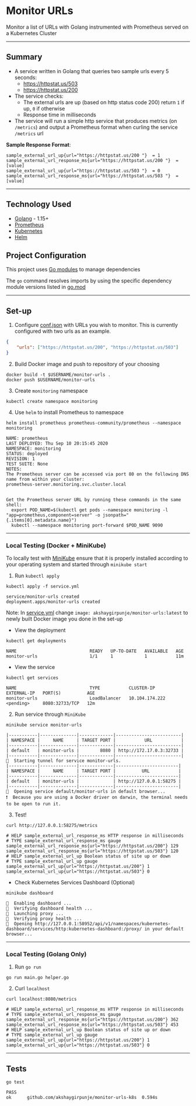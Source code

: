 # Monitor URLs

Monitor a list of URLs with Golang instrumented with Prometheus served on a Kubernetes Cluster

---

## Summary

-   A service written in Golang that queries two sample urls every 5 seconds:
    -   https://httpstat.us/503
    -   https://httpstat.us/200
-   The service checks:
    -   The external urls are up (based on http status code 200) return `1` if up, `0` if otherwise
    -   Response time in milliseconds
-   The service will run a simple http service that produces metrics (on `/metrics`) and output a Prometheus format when curling the service `/metrics` url

**Sample Response Format**:
```shell
sample_external_url_up{url="https://httpstat.us/200 "}  = 1
sample_external_url_response_ms{url="https://httpstat.us/200 "}  = [value]
sample_external_url_up{url="https://httpstat.us/503 "}  = 0
sample_external_url_response_ms{url="https://httpstat.us/503 "}  = [value]
```
___

## Technology Used

-   [Golang](https://golang.org/) - 1.15+
-   [Prometheus](https://github.com/prometheus/client_golang)
-   [Kubernetes](https://kubernetes.io/)
-   [Helm](https://helm.sh/)

## Project Configuration

This project uses [Go modules](https://blog.golang.org/using-go-modules) to manage dependencies

The `go` command resolves imports by using the specific dependency module versions listed in [go.mod](go.mod)

---

## Set-up

1. Configure [conf.json](conf.json) with URLs you wish to monitor. This is currently configured with two urls as an example.

```json
{
    "urls": ["https://httpstat.us/200", "https://httpstat.us/503"]
}
```

2. Build Docker image and push to repository of your choosing

```shell
docker build -t $USERNAME/monitor-urls .
docker push $USERNAME/monitor-urls
```

3. Create `monitoring` namespace

```shell
kubectl create namespace monitoring
```

4. Use `helm` to install Prometheus to namespace

```shell
helm install prometheus prometheus-community/prometheus --namespace monitoring

NAME: prometheus
LAST DEPLOYED: Thu Sep 10 20:15:45 2020
NAMESPACE: monitoring
STATUS: deployed
REVISION: 1
TEST SUITE: None
NOTES:
The Prometheus server can be accessed via port 80 on the following DNS name from within your cluster:
prometheus-server.monitoring.svc.cluster.local


Get the Prometheus server URL by running these commands in the same shell:
  export POD_NAME=$(kubectl get pods --namespace monitoring -l "app=prometheus,component=server" -o jsonpath="{.items[0].metadata.name}")
  kubectl --namespace monitoring port-forward $POD_NAME 9090
```

---

### Local Testing (Docker + MiniKube)

To locally test with [MiniKube](https://kubernetes.io/docs/tasks/tools/install-minikube/) ensure that it is properly installed according to your operating system and started through `minikube start`

1. Run `kubectl apply`

```shell
kubectl apply -f service.yml

service/monitor-urls created
deployment.apps/monitor-urls created
```

Note: In [service.yml](service.yml) change `image: akshaygirpunje/monitor-urls:latest` to newly built Docker image you done in the set-up

-   View the deployment

```shell
kubectl get deployments

NAME                            READY   UP-TO-DATE   AVAILABLE   AGE
monitor-urls                    1/1     1            1           11m
```

-   View the service

```shell
kubectl get services

NAME                            TYPE           CLUSTER-IP       EXTERNAL-IP   PORT(S)          AGE
monitor-urls                    LoadBalancer   10.104.174.222   <pending>     8080:32733/TCP   12m
```

2. Run service through `MiniKube`

```shell
minikube service monitor-urls

|-----------|--------------|-------------|-------------------------|
| NAMESPACE |     NAME     | TARGET PORT |           URL           |
|-----------|--------------|-------------|-------------------------|
| default   | monitor-urls |        8080 | http://172.17.0.3:32733 |
|-----------|--------------|-------------|-------------------------|
🏃  Starting tunnel for service monitor-urls.
|-----------|--------------|-------------|------------------------|
| NAMESPACE |     NAME     | TARGET PORT |          URL           |
|-----------|--------------|-------------|------------------------|
| default   | monitor-urls |             | http://127.0.0.1:58275 |
|-----------|--------------|-------------|------------------------|
🎉  Opening service default/monitor-urls in default browser...
❗  Because you are using a Docker driver on darwin, the terminal needs to be open to run it.
```

3. Test!

```shell
curl http://127.0.0.1:58275/metrics

# HELP sample_external_url_response_ms HTTP response in milliseconds
# TYPE sample_external_url_response_ms gauge
sample_external_url_response_ms{url="https://httpstat.us/200"} 129
sample_external_url_response_ms{url="https://httpstat.us/503"} 120
# HELP sample_external_url_up Boolean status of site up or down
# TYPE sample_external_url_up gauge
sample_external_url_up{url="https://httpstat.us/200"} 1
sample_external_url_up{url="https://httpstat.us/503"} 0
```

-   Check Kubernetes Services Dashboard (Optional)

```shell
minikube dashboard

🔌  Enabling dashboard ...
🤔  Verifying dashboard health ...
🚀  Launching proxy ...
🤔  Verifying proxy health ...
🎉  Opening http://127.0.0.1:58952/api/v1/namespaces/kubernetes-dashboard/services/http:kubernetes-dashboard:/proxy/ in your default browser...
```

---

### Local Testing (Golang Only)

1. Run `go run`

```shell
go run main.go helper.go
```

2. Curl `localhost`

```shell
curl localhost:8080/metrics

# HELP sample_external_url_response_ms HTTP response in milliseconds
# TYPE sample_external_url_response_ms gauge
sample_external_url_response_ms{url="https://httpstat.us/200"} 362
sample_external_url_response_ms{url="https://httpstat.us/503"} 453
# HELP sample_external_url_up Boolean status of site up or down
# TYPE sample_external_url_up gauge
sample_external_url_up{url="https://httpstat.us/200"} 1
sample_external_url_up{url="https://httpstat.us/503"} 0
```

---

## Tests

```shell
go test

PASS
ok      github.com/akshaygirpunje/monitor-urls-k8s  0.594s
```
